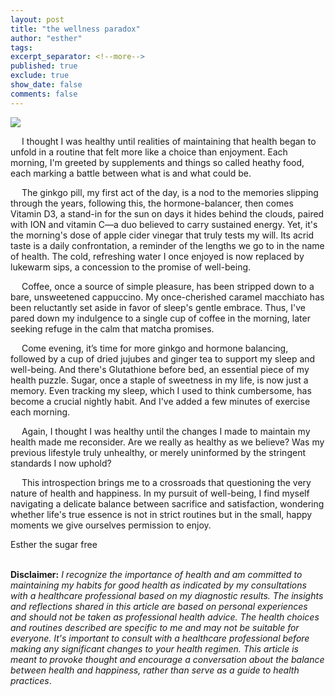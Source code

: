 ```yaml
---
layout: post
title: "the wellness paradox"
author: "esther"
tags: 
excerpt_separator: <!--more-->
published: true
exclude: true
show_date: false
comments: false
---
```


<img src="{{site.url}}/assets/images/mackinac-bird-1.png" style>

&emsp; I thought I was healthy until  realities of maintaining that health began to unfold in a routine that felt more like a choice than enjoyment.  Each morning, I'm greeted by supplements and things so called heathy food, each marking a battle between what is and what could be. <!--more-->

&emsp; The ginkgo pill, my first act of the day, is a nod to the memories slipping through the years, following this, the hormone-balancer, then comes Vitamin D3, a stand-in for the sun on days it hides behind the clouds, paired with ION and vitamin C—a duo believed to carry sustained energy. Yet, it's the morning's dose of apple cider vinegar that truly tests my will. Its acrid taste is a daily confrontation, a reminder of the lengths we go to in the name of health. The cold, refreshing water I once enjoyed is now replaced by lukewarm sips, a concession to the promise of well-being.

&emsp; Coffee, once a source of simple pleasure, has been stripped down to a bare, unsweetened cappuccino. My once-cherished caramel macchiato has been reluctantly set aside in favor of sleep's gentle embrace. Thus, I've pared down my indulgence to a single cup of coffee in the morning, later seeking refuge in the calm that matcha promises.

&emsp; Come evening, it’s time for more ginkgo and hormone balancing, followed by a cup of dried jujubes and ginger tea to support my sleep and well-being. And there's Glutathione before bed, an essential piece of my health puzzle. Sugar, once a staple of sweetness in my life, is now just a memory. Even tracking my sleep, which I used to think cumbersome, has become a crucial nightly habit. And I've added a few minutes of exercise each morning. 

&emsp; Again, I thought I was healthy until the changes I made to maintain my health made me reconsider. Are we really as healthy as we believe? Was my previous lifestyle truly unhealthy, or merely uninformed by the stringent standards I now uphold?

&emsp; This introspection brings me to a crossroads that questioning the very nature of health and happiness. In my pursuit of well-being, I find myself navigating a delicate balance between sacrifice and satisfaction, wondering whether life's true essence is not in strict routines but in the small, happy moments we give ourselves permission to enjoy.

<div class="post-info"> 
Esther the sugar free <br>
</div>
<br>


**Disclaimer:** _I recognize the importance of health and am committed to maintaining my habits for good health as indicated by my consultations with a healthcare professional based on my diagnostic results. The insights and reflections shared in this article are based on personal experiences and should not be taken as professional health advice. The health choices and routines described are specific to me and may not be suitable for everyone. It's important to consult with a healthcare professional before making any significant changes to your health regimen. This article is meant to provoke thought and encourage a conversation about the balance between health and happiness, rather than serve as a guide to health practices_.
